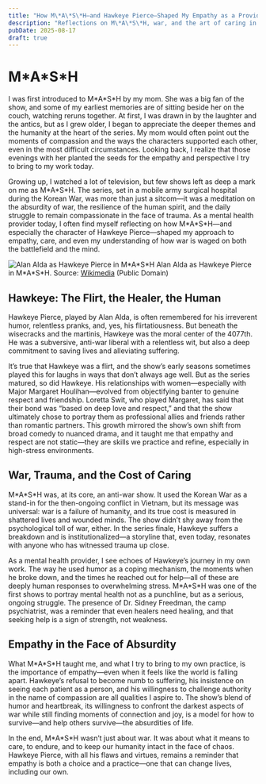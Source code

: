 ```yaml
---
title: "How M\*A\*S\*H—and Hawkeye Pierce—Shaped My Empathy as a Provider"
description: "Reflections on M\*A\*S\*H, war, and the art of caring in mental health"
pubDate: 2025-08-17
draft: true
---
```


# M\*A\*S\*H

I was first introduced to M\*A\*S\*H by my mom. She was a big fan of the show, and some of my earliest memories are of sitting beside her on the couch, watching reruns together. At first, I was drawn in by the laughter and the antics, but as I grew older, I began to appreciate the deeper themes and the humanity at the heart of the series. My mom would often point out the moments of compassion and the ways the characters supported each other, even in the most difficult circumstances. Looking back, I realize that those evenings with her planted the seeds for the empathy and perspective I try to bring to my work today.

Growing up, I watched a lot of television, but few shows left as deep a mark on me as M\*A\*S\*H. The series, set in a mobile army surgical hospital during the Korean War, was more than just a sitcom—it was a meditation on the absurdity of war, the resilience of the human spirit, and the daily struggle to remain compassionate in the face of trauma. As a mental health provider today, I often find myself reflecting on how M\*A\*S\*H—and especially the character of Hawkeye Pierce—shaped my approach to empathy, care, and even my understanding of how war is waged on both the battlefield and the mind.

![Alan Alda as Hawkeye Pierce in M\*A\*S\*H](https://upload.wikimedia.org/wikipedia/commons/e/ea/Alan_Alda_Hawkeye_MASH.JPG)
Alan Alda as Hawkeye Pierce in M\*A\*S\*H. Source: [Wikimedia](https://commons.wikimedia.org/wiki/File:Alan_Alda_Hawkeye_MASH.JPG) (Public Domain)

## Hawkeye: The Flirt, the Healer, the Human

Hawkeye Pierce, played by Alan Alda, is often remembered for his irreverent humor, relentless pranks, and, yes, his flirtatiousness. But beneath the wisecracks and the martinis, Hawkeye was the moral center of the 4077th. He was a subversive, anti-war liberal with a relentless wit, but also a deep commitment to saving lives and alleviating suffering.

It’s true that Hawkeye was a flirt, and the show’s early seasons sometimes played this for laughs in ways that don’t always age well. But as the series matured, so did Hawkeye. His relationships with women—especially with Major Margaret Houlihan—evolved from objectifying banter to genuine respect and friendship. Loretta Swit, who played Margaret, has said that their bond was “based on deep love and respect,” and that the show ultimately chose to portray them as professional allies and friends rather than romantic partners. This growth mirrored the show’s own shift from broad comedy to nuanced drama, and it taught me that empathy and respect are not static—they are skills we practice and refine, especially in high-stress environments.

## War, Trauma, and the Cost of Caring

M\*A\*S\*H was, at its core, an anti-war show. It used the Korean War as a stand-in for the then-ongoing conflict in Vietnam, but its message was universal: war is a failure of humanity, and its true cost is measured in shattered lives and wounded minds. The show didn’t shy away from the psychological toll of war, either. In the series finale, Hawkeye suffers a breakdown and is institutionalized—a storyline that, even today, resonates with anyone who has witnessed trauma up close.

As a mental health provider, I see echoes of Hawkeye’s journey in my own work. The way he used humor as a coping mechanism, the moments when he broke down, and the times he reached out for help—all of these are deeply human responses to overwhelming stress. M\*A\*S\*H was one of the first shows to portray mental health not as a punchline, but as a serious, ongoing struggle. The presence of Dr. Sidney Freedman, the camp psychiatrist, was a reminder that even healers need healing, and that seeking help is a sign of strength, not weakness.

## Empathy in the Face of Absurdity

What M\*A\*S\*H taught me, and what I try to bring to my own practice, is the importance of empathy—even when it feels like the world is falling apart. Hawkeye’s refusal to become numb to suffering, his insistence on seeing each patient as a person, and his willingness to challenge authority in the name of compassion are all qualities I aspire to. The show’s blend of humor and heartbreak, its willingness to confront the darkest aspects of war while still finding moments of connection and joy, is a model for how to survive—and help others survive—the absurdities of life.

In the end, M\*A\*S\*H wasn’t just about war. It was about what it means to care, to endure, and to keep our humanity intact in the face of chaos. Hawkeye Pierce, with all his flaws and virtues, remains a reminder that empathy is both a choice and a practice—one that can change lives, including our own.
